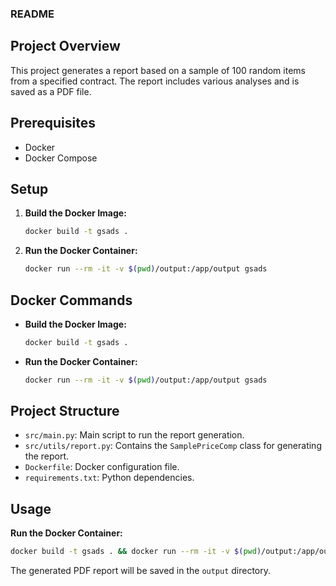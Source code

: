 ### README

## Project Overview

This project generates a report based on a sample of 100 random items from a specified contract. The report includes various analyses and is saved as a PDF file.

## Prerequisites

- Docker
- Docker Compose

## Setup

1. **Build the Docker Image:**

   ```sh
   docker build -t gsads .
   ```

2. **Run the Docker Container:**

   ```sh
   docker run --rm -it -v $(pwd)/output:/app/output gsads
   ```

## Docker Commands

- **Build the Docker Image:**

  ```sh
  docker build -t gsads .
  ```

- **Run the Docker Container:**

  ```sh
  docker run --rm -it -v $(pwd)/output:/app/output gsads
  ```

## Project Structure

- `src/main.py`: Main script to run the report generation.
- `src/utils/report.py`: Contains the `SamplePriceComp` class for generating the report.
- `Dockerfile`: Docker configuration file.
- `requirements.txt`: Python dependencies.

## Usage

 **Run the Docker Container:**

   ```sh
   docker build -t gsads . && docker run --rm -it -v $(pwd)/output:/app/output gsads
   ```

The generated PDF report will be saved in the `output` directory.
